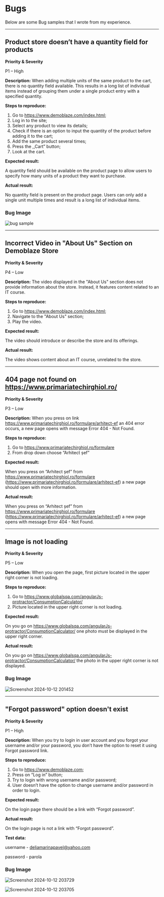 # Bugs 

Below are some Bug samples that I wrote from my experience. 

----------------- 
## Product store doesn’t have a quantity field for products 

**Priority & Severity**

P1 – High 

**Description:** 
When adding multiple units of the same product to the cart, there is no quantity field available. This results in a long list of individual items instead of grouping them under a single product entry with a specified quantity. 

**Steps to reproduce:**
1. Go to https://www.demoblaze.com/index.html;   
2. Log in to the site; 
3. Select any product to view its details; 
4. Check if there is an option to input the quantity of the product before adding it to the cart; 
5. Add the same product several times; 
6. Press the ,,Cart” button; 
7. Look at the cart.

**Expected result:**

A quantity field should be available on the product page to allow users to specify how many units of a product they want to purchase. 

**Actual result:**

No quantity field is present on the product page. Users can only add a single unit multiple times and result is a long list of individual items. 

### Bug Image 

![bug sample](https://github.com/user-attachments/assets/3f1734f3-0054-453a-93a7-6f775a974b53)

----------------- 

## Incorrect Video in "About Us" Section on Demoblaze Store  

**Priority & Severity**

P4 – Low  

**Description:** 
The video displayed in the "About Us" section does not provide information about the store. Instead, it features content related to an IT course.  

**Steps to reproduce:**
1. Go to https://www.demoblaze.com/index.html;   
2. Navigate to the "About Us" section; 
3. Play the video. 

**Expected result:**

The video should introduce or describe the store and its offerings. 

**Actual result:** 

The video shows content about an IT course, unrelated to the store. 

----------------- 

## 404 page not found on https://www.primariatechirghiol.ro/ 

**Priority & Severity**

P3 – Low  

**Description:** 
When you press on link https://www.primariatechirghiol.ro/formulare/arhitect-ef an 404 error occurs, a new page opens with message Error 404 - Not Found. 

**Steps to reproduce:**
1. Go to https://www.primariatechirghiol.ro/formulare 
2. From drop down choose “Arhitect șef”  

**Expected result:**

When you press on “Arhitect șef” from https://www.primariatechirghiol.ro/formulare (https://www.primariatechirghiol.ro/formulare/arhitect-ef) a new page should open with more information.  

**Actual result:** 

When you press on “Arhitect șef” from https://www.primariatechirghiol.ro/formulare (https://www.primariatechirghiol.ro/formulare/arhitect-ef)  a new page opens with message Error 404 - Not Found. 

----------------- 
## Image is not loading 

**Priority & Severity**

P5 – Low  

**Description:** 
When you open the page, first picture located in the upper right corner is not loading. 

**Steps to reproduce:**
1. Go to https://www.globalsqa.com/angularJs-protractor/ConsumptionCalculator/  
2. Picture located in the upper right corner is not loading.  

**Expected result:**

On you go on  https://www.globalsqa.com/angularJs-protractor/ConsumptionCalculator/ one photo must be displayed in the upper right corner. 

**Actual result:** 

On you go on  https://www.globalsqa.com/angularJs-protractor/ConsumptionCalculator/ the photo in the upper right corner is not displayed. 


### Bug Image 


![Screenshot 2024-10-12 201452](https://github.com/user-attachments/assets/6fde94f0-2539-4875-97b3-7430d315633f)

----------------- 
## "Forgot password" option doesn't exist 

**Priority & Severity**

P1 – High   

**Description:** 
When you try to login in user account and you forgot your username and/or your password, you don’t have the option to reset it using Forgot password link.  

**Steps to reproduce:**
1. Go to https://www.demoblaze.com; 
2. Press on “Log in” button;
3. Try to login with wrong username and/or password;
4. User doesn’t have the option to change username and/or password in order to login. 

**Expected result:**

On the login page there should be a link with “Forgot password”.  

**Actual result:** 

On the login page is not a link with “Forgot password”. 

**Test data:** 

username - deliamarinapavel@yahoo.com

password - parola 

### Bug Image 

![Screenshot 2024-10-12 203729](https://github.com/user-attachments/assets/a6ade2fb-c44e-4274-8f98-8f06dcff8c1b)


![Screenshot 2024-10-12 203705](https://github.com/user-attachments/assets/07f83ec3-5504-474c-9094-95de9ae6b35e)
